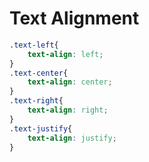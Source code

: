 # Text Alignment

```css
.text-left{
    text-align: left;
}
.text-center{
    text-align: center;
}
.text-right{
    text-align: right;
}
.text-justify{
    text-align: justify;
}
```